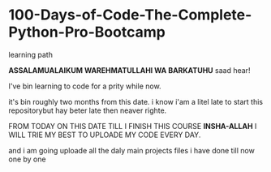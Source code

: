 # 100-Days-of-Code-The-Complete-Python-Pro-Bootcamp
learning path

**ASSALAMUALAIKUM WAREHMATULLAHI WA BARKATUHU**
saad hear!

I've bin learning to code for a prity while now.

it's bin roughly two months from this date. i know i'am a litel late to start this repositorybut hay beter late then neaver righte.

FROM TODAY ON THIS DATE TILL I FINISH THIS COURSE **INSHA-ALLAH** I WILL TRIE MY BEST TO UPLOADE MY CODE EVERY DAY.

and i am going uploade all the daly main projects files i have done till now one by one
